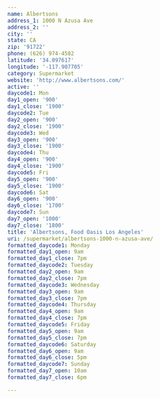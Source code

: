 ```yaml
---
name: Albertsons
address_1: 1000 N Azusa Ave
address_2: ''
city: ''
state: CA
zip: '91722'
phone: (626) 974-4582
latitude: '34.097617'
longitude: '-117.907705'
category: Supermarket
website: 'http://www.albertsons.com/'
active: ''
daycode1: Mon
day1_open: '900'
day1_close: '1900'
daycode2: Tue
day2_open: '900'
day2_close: '1900'
daycode3: Wed
day3_open: '900'
day3_close: '1900'
daycode4: Thu
day4_open: '900'
day4_close: '1900'
daycode5: Fri
day5_open: '900'
day5_close: '1900'
daycode6: Sat
day6_open: '900'
day6_close: '1700'
daycode7: Sun
day7_open: '1000'
day7_close: '1800'
title: 'Albertsons, Food Oasis Los Angeles'
uri: /supermarket/albertsons-1000-n-azusa-ave/
formatted_daycode1: Monday
formatted_day1_open: 9am
formatted_day1_close: 7pm
formatted_daycode2: Tuesday
formatted_day2_open: 9am
formatted_day2_close: 7pm
formatted_daycode3: Wednesday
formatted_day3_open: 9am
formatted_day3_close: 7pm
formatted_daycode4: Thursday
formatted_day4_open: 9am
formatted_day4_close: 7pm
formatted_daycode5: Friday
formatted_day5_open: 9am
formatted_day5_close: 7pm
formatted_daycode6: Saturday
formatted_day6_open: 9am
formatted_day6_close: 5pm
formatted_daycode7: Sunday
formatted_day7_open: 10am
formatted_day7_close: 6pm

---
```

